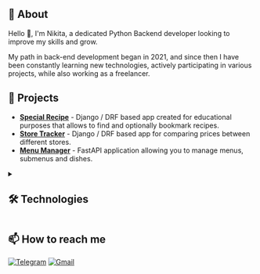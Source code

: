 ## 📃 About

Hello 👋, I'm Nikita, a dedicated Python Backend developer looking to improve my skills and grow.

My path in back-end development began in 2021, and since then I have been constantly learning new technologies, actively participating in various projects, while also working as a freelancer.

## 🎯 Projects

* **[Special Recipe](https://github.com/FCTL3314/SpecialRecipe)** - Django / DRF based app created for educational purposes that allows to find and optionally bookmark recipes.
* **[Store Tracker](https://github.com/FCTL3314/StoreTracker-Backend)** - Django / DRF based app for comparing prices between different stores.
* **[Menu Manager](https://github.com/FCTL3314/Ylab-Dishes)** - FastAPI application allowing you to manage menus, submenus and dishes.

<details><summary><h2>🛠️ Technologies</h2></summary>

* **Programming Languages:**
  * Python
  * Java Script / HTML / CSS
* **Frameworks / Libraries:**
  * Django / DRF
  * FastAPI
  * Celery
  * Bootstrap
* **Databases:**
  * PostgresSQL
  * Redis
  * RabbitMQ
* **Other:**
  * Docker
  * Linux
 
 </details>

## 📫 How to reach me

[![Telegram](https://img.shields.io/badge/Telegram-@f__c__t__l-29A0DC?style=flat-square&logo=telegram)](https://t.me/f_c_t_l)
[![Gmail](https://img.shields.io/badge/Gmail-solovev.nikita.05@gmail.com-EA4335?style=flat-square&logo=gmail)](mailto:solovev.nikita.05@gmail.com)
